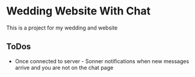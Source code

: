 # Wedding Website With Chat

This is a project for my wedding and website

## ToDos

- Once connected to server - Sonner notifications when new messages arrive and you are not on the chat page
